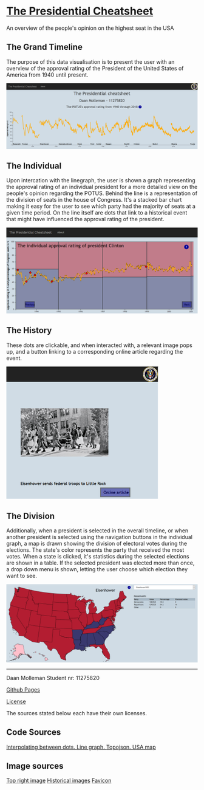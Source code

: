 # [The Presidential Cheatsheet](https://daanmol.github.io/project/code/page.html "Github Pages")
An overview of the people's opinion on the highest seat in the USA

## The Grand Timeline
The purpose of this data visualisation is to present the user with an overview of the 
approval rating of the President of the United States of America from 1940 until present.

![The Grand Timeline](https://github.com/DaanMol/project/blob/master/doc/Timeline.png)

## The Individual
Upon intercation with the linegraph, the user is shown a graph representing the approval
rating of an individual president for a more detailed view on the people's opinion regarding
the POTUS. Behind the line is a representation of the division of seats in the house of Congress.
It's a stacked bar chart making it easy for the user to see which party had the majority
of seats at a given time period. On the line itself are dots that link to a historical event
that might have influenced the approval rating of the president. 

![The Individual Timeline](https://github.com/DaanMol/project/blob/master/doc/Individual.png)

## The History
These dots are clickable, and when interacted with, a relevant image pops up, and a button 
linking to a corresponding online article regarding the event. 

<img src="https://github.com/DaanMol/project/blob/master/doc/History.png" width="400"/>

## The Division
Additionally, when a president is selected in the overall timeline, or when another president
is selected using the navigation buttons in the individual graph, a map is drawn showing the
division of electoral votes during the elections. The state's color represents the party that
received the most votes. When a state is clicked, it's statistics during the selected 
elections are shown in a table. If the selected president was elected more than once, a 
drop down menu is shown, letting the user choose which election they want to see.

![Map](https://github.com/DaanMol/project/blob/master/doc/Map.png)

----

Daan Molleman
Student nr: 11275820

[Github Pages](https://daanmol.github.io/project/code/page.html "Github Pages")

[License](../master/LICENSE)

The sources stated below each have their own licenses.

## Code Sources
[Interpolating between dots. ](https://bl.ocks.org/alandunning/cfb7dcd7951826b9eacd54f0647f48d3)
[Line graph. ](https://bl.ocks.org/gordlea/27370d1eea8464b04538e6d8ced39e89)
[Topojson. ](https://github.com/topojson/topojson/wiki)
[USA map](https://bl.ocks.org/mbostock/4090848)

## Image sources
[Top right image](https://upload.wikimedia.org/wikipedia/commons/thumb/b/bc/Seal_of_the_Executive_Office_of_the_President_of_the_United_States_2014.svg/1200px-Seal_of_the_Executive_Office_of_the_President_of_the_United_States_2014.svg.png)
[Historical images](https://www.wikepedia.org)
[Favicon](https://cdn2.iconfinder.com/data/icons/places1/24/White-House-512.png)
